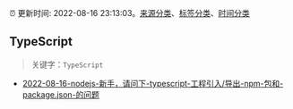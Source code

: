 :alarm_clock: 更新时间: 2022-08-16 23:13:03。[来源分类](../README.md)、[标签分类](../TAGS.md)、[时间分类](../TIMELINE.md)

## TypeScript


> 关键字：`TypeScript`



- [2022-08-16-nodejs-新手，请问下-typescript-工程引入/导出-npm-包和-package.json-的问题](https://www.v2ex.com/t/873343) 